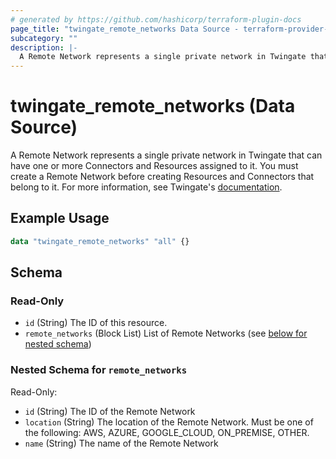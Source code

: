 ```yaml
---
# generated by https://github.com/hashicorp/terraform-plugin-docs
page_title: "twingate_remote_networks Data Source - terraform-provider-twingate"
subcategory: ""
description: |-
  A Remote Network represents a single private network in Twingate that can have one or more Connectors and Resources assigned to it. You must create a Remote Network before creating Resources and Connectors that belong to it. For more information, see Twingate's documentation https://docs.twingate.com/docs/remote-networks.
---
```


# twingate_remote_networks (Data Source)

A Remote Network represents a single private network in Twingate that can have one or more Connectors and Resources assigned to it. You must create a Remote Network before creating Resources and Connectors that belong to it. For more information, see Twingate's [documentation](https://docs.twingate.com/docs/remote-networks).

## Example Usage

```terraform
data "twingate_remote_networks" "all" {}
```

<!-- schema generated by tfplugindocs -->
## Schema

### Read-Only

- `id` (String) The ID of this resource.
- `remote_networks` (Block List) List of Remote Networks (see [below for nested schema](#nestedblock--remote_networks))

<a id="nestedblock--remote_networks"></a>
### Nested Schema for `remote_networks`

Read-Only:

- `id` (String) The ID of the Remote Network
- `location` (String) The location of the Remote Network. Must be one of the following: AWS, AZURE, GOOGLE_CLOUD, ON_PREMISE, OTHER.
- `name` (String) The name of the Remote Network


